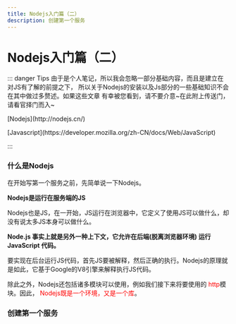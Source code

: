 ```yaml
---
title: Nodejs入门篇（二）
description: 创建第一个服务
---
```


# Nodejs入门篇（二）
::: danger Tips
由于是个人笔记，所以我会忽略一部分基础内容，而且是建立在对JS有了解的前提之下，
所以关于Nodejs的安装以及Js部分的一些基础知识不会在其中做过多赘述。如果这些文章
有幸被您看到，请不要介意~在此附上传送门，请看官择门而入~<br>
<p>[Nodejs](http://nodejs.cn/)</p>
<p>[Javascript](https://developer.mozilla.org/zh-CN/docs/Web/JavaScript)</p>
:::

### 什么是Nodejs
<p>在开始写第一个服务之前，先简单说一下Nodejs。</p>

**Nodejs是运行在服务端的JS**

<p>Nodejs也是JS，在一开始，JS运行在浏览器中，它定义了使用JS可以做什么，却没有说太多JS本身可以做什么。</p>

**Node.js 事实上就是另外一种上下文，它允许在后端(脱离浏览器环境) 运行 JavaScript 代码。**

<p>要实现在后台运行JS代码，首先JS要被解释，然后正确的执行。Nodejs的原理就是如此，它基于Google的V8引擎来解释执行JS代码。</p>
<p>
  除此之外，Nodejs还包括诸多模块可以使用，例如我们接下来将要使用的
  <span style="color:red">http</span>模块。因此，
  <span style="color:red">Nodejs既是一个环境，又是一个库</span>。
</p>

### 创建第一个服务
